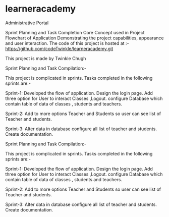 # learneracademy
Administrative Portal

Sprint Planning and Task Completion
Core Concept used in Project
Flowchart of Application
Demonstrating the project capabilities, appearance and user interaction.
The code of this project is hosted at :-
https://github.com/codeTwinkle/learneracademy.git


This project is made by Twinkle Chugh

Sprint Planning and Task Compilation:-

This project is complicated in sprints. Tasks completed in the following sprints are:-

Sprint-1: Developed the flow of application. Design the login page. Add three option for User to interact Classes ,Logout.
configure Database which contain table of data of classes , students and teachers.

Sprint-2: Add to more options Teacher and Students so user can
see list of Teacher and students.

Sprint-3: Alter data in database configure all list of teacher and students. Create documentation.



Sprint Planning and Task Compilation:-

This project is complicated in sprints. Tasks completed in the following sprints are:-

Sprint-1: Developed the flow of application. Design the login page. Add three option for User to interact Classes ,Logout.
configure Database which contain table of data of classes , students and teachers.

Sprint-2: Add to more options Teacher and Students so user can
see list of Teacher and students.

Sprint-3: Alter data in database configure all list of teacher and students. Create documentation.
